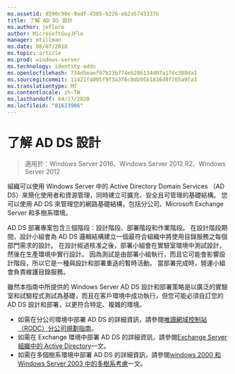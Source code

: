 ```yaml
---
ms.assetid: d590c90e-9adf-4305-b226-eb2a5743337b
title: 了解 AD DS 設計
ms.author: joflore
author: MicrosoftGuyJFlo
manager: mtillman
ms.date: 08/07/2018
ms.topic: article
ms.prod: windows-server
ms.technology: identity-adds
ms.openlocfilehash: 734d5eaef97b23b774eb286134d07a17dc380da1
ms.sourcegitcommit: 11421f4005f9f3a3f6c0db95b1836d0f765a9fa3
ms.translationtype: MT
ms.contentlocale: zh-TW
ms.lasthandoff: 04/17/2020
ms.locfileid: "81623906"
---
```

# <a name="understanding-ad-ds-design"></a>了解 AD DS 設計

> 適用於：Windows Server 2016、Windows Server 2012 R2、Windows Server 2012

組織可以使用 Windows Server 中的 Active Directory Domain Services （AD DS）來簡化使用者和資源管理，同時建立可擴充、安全且可管理的基礎結構。 您可以使用 AD DS 來管理您的網路基礎結構，包括分公司、Microsoft Exchange Server 和多樹系環境。

AD DS 部署專案包含三個階段：設計階段、部署階段和作業階段。 在設計階段期間，設計小組會為 AD DS 邏輯結構建立一個最符合組織中將使用目錄服務之每個部門需求的設計。 在設計經過核准之後，部署小組會在實驗室環境中測試設計，然後在生產環境中實行設計。 因為測試是由部署小組執行，而且它可能會影響設計階段，所以它是一種與設計和部署重迭的暫時活動。 當部署完成時，營運小組會負責維護目錄服務。

雖然本指南中所提供的 Windows Server AD DS 設計和部署策略是以廣泛的實驗室和試驗程式測試為基礎，而且在客戶環境中成功執行，但您可能必須自訂您的 AD DS 設計和部署，以更符合特定、複雜的環境。

- 如需在分公司環境中部署 AD DS 的詳細資訊，請參閱[唯讀網域控制站（RODC）分公司規劃指南](https://docs.microsoft.com/previous-versions/windows/it-pro/windows-server-2008-R2-and-2008/dd734758(v=ws.10))。
- 如需在 Exchange 環境中部署 AD DS 的詳細資訊，請參閱[Exchange Server 組織中的 Active Directory](https://docs.microsoft.com/Exchange/plan-and-deploy/active-directory/active-directory)一文。
- 如需在多個樹系環境中部署 AD DS 的詳細資訊，請參閱[windows 2000 和 Windows Server 2003 中的多樹系考慮](https://docs.microsoft.com/previous-versions/windows/it-pro/windows-server-2003/cc739395(v=ws.10))一文。
